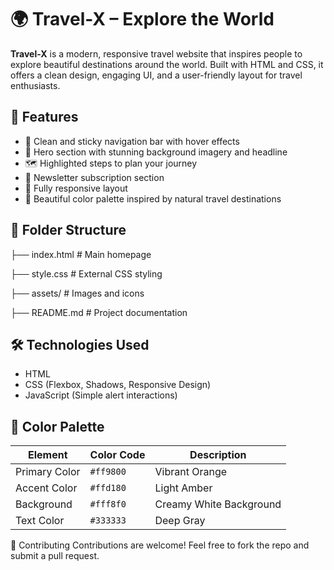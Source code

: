 # 🌍 Travel-X – Explore the World

**Travel-X** is a modern, responsive travel website that inspires people to explore beautiful destinations around the world. Built with HTML and CSS, it offers a clean design, engaging UI, and a user-friendly layout for travel enthusiasts.

## 🚀 Features

- 🧭 Clean and sticky navigation bar with hover effects
- 🎯 Hero section with stunning background imagery and headline
- 🗺️ Highlighted steps to plan your journey
- 📩 Newsletter subscription section
- 📱 Fully responsive layout
- 🎨 Beautiful color palette inspired by natural travel destinations

## 📁 Folder Structure

├── index.html # Main homepage

├── style.css # External CSS styling

├── assets/ # Images and icons

├── README.md # Project documentation

## 🛠️ Technologies Used

- HTML
- CSS (Flexbox, Shadows, Responsive Design)
- JavaScript (Simple alert interactions)

## 🎨 Color Palette

| Element         | Color Code  | Description                     |
|----------------|-------------|---------------------------------|
| Primary Color  | `#ff9800`   | Vibrant Orange                  |
| Accent Color   | `#ffd180`   | Light Amber                     |
| Background     | `#fff8f0`   | Creamy White Background         |
| Text Color     | `#333333`   | Deep Gray                       |

🙌 Contributing
Contributions are welcome! Feel free to fork the repo and submit a pull request.

